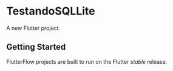 # TestandoSQLLite

A new Flutter project.

## Getting Started

FlutterFlow projects are built to run on the Flutter _stable_ release.
